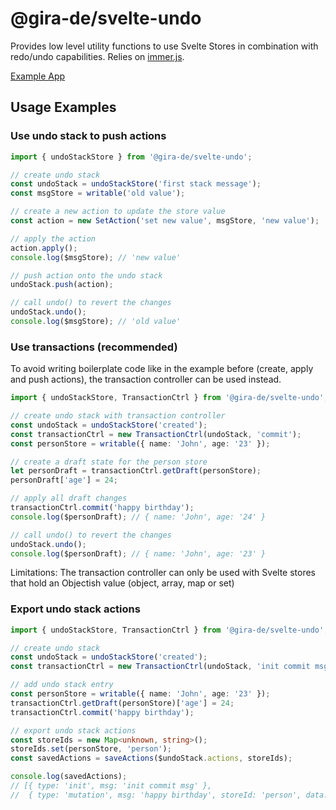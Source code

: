 # @gira-de/svelte-undo

Provides low level utility functions to use Svelte Stores in combination with redo/undo capabilities. Relies on [immer.js](https://immerjs.github.io/immer/).

[Example App](https://github.com/gira-de/svelte-undo-example)

## Usage Examples

### Use undo stack to push actions

```ts
import { undoStackStore } from '@gira-de/svelte-undo';

// create undo stack
const undoStack = undoStackStore('first stack message');
const msgStore = writable('old value');

// create a new action to update the store value
const action = new SetAction('set new value', msgStore, 'new value');

// apply the action
action.apply();
console.log($msgStore); // 'new value'

// push action onto the undo stack
undoStack.push(action);

// call undo() to revert the changes
undoStack.undo();
console.log($msgStore); // 'old value'
```

### Use transactions (recommended)

To avoid writing boilerplate code like in the example before (create, apply and push actions), the transaction controller can be used instead.

```ts
import { undoStackStore, TransactionCtrl } from '@gira-de/svelte-undo';

// create undo stack with transaction controller
const undoStack = undoStackStore('created');
const transactionCtrl = new TransactionCtrl(undoStack, 'commit');
const personStore = writable({ name: 'John', age: '23' });

// create a draft state for the person store
let personDraft = transactionCtrl.getDraft(personStore);
personDraft['age'] = 24;

// apply all draft changes
transactionCtrl.commit('happy birthday');
console.log($personDraft); // { name: 'John', age: '24' }

// call undo() to revert the changes
undoStack.undo();
console.log($personDraft); // { name: 'John', age: '23' }
```

Limitations: The transaction controller can only be used with Svelte stores that hold an Objectish value (object, array, map or set)

### Export undo stack actions

```ts
import { undoStackStore, TransactionCtrl } from '@gira-de/svelte-undo';

// create undo stack
const undoStack = undoStackStore('created');
const transactionCtrl = new TransactionCtrl(undoStack, 'init commit msg');

// add undo stack entry
const personStore = writable({ name: 'John', age: '23' });
transactionCtrl.getDraft(personStore)['age'] = 24;
transactionCtrl.commit('happy birthday');

// export undo stack actions
const storeIds = new Map<unknown, string>();
storeIds.set(personStore, 'person');
const savedActions = saveActions($undoStack.actions, storeIds);

console.log(savedActions);
// [{ type: 'init', msg: 'init commit msg' },
//  { type: 'mutation', msg: 'happy birthday', storeId: 'person', data: ... }]
```
